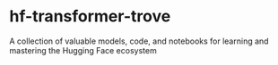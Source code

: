 # hf-transformer-trove
A collection of valuable models, code, and notebooks for learning and mastering the Hugging Face ecosystem
